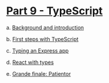 # [Part 9 - TypeScript](https://fullstackopen.com/en/part9)

a. [Background and introduction](https://fullstackopen.com/en/part9/background_and_introduction)

b. [First steps with TypeScript](https://fullstackopen.com/en/part9/first_steps_with_type_script)

c. [Typing an Express app](https://fullstackopen.com/en/part9/typing_an_express_app)

d. [React with types](https://fullstackopen.com/en/part9/react_with_types)

e. [Grande finale: Patientor](https://fullstackopen.com/en/part9/grande_finale_patientor)
